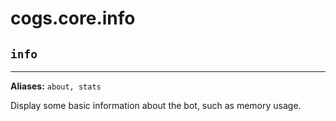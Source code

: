 # cogs.core.info

## `info`

---------

**Aliases:** `about, stats`

Display some basic information about the bot, such as memory usage.